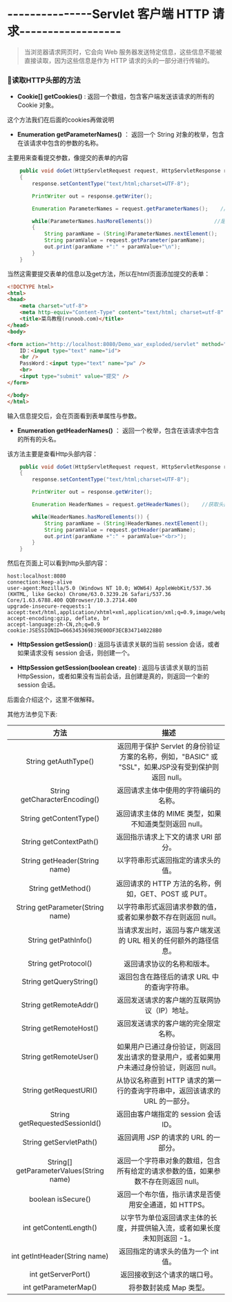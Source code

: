 # ---------------Servlet 客户端 HTTP 请求------------------ #

>当浏览器请求网页时，它会向 Web 服务器发送特定信息，这些信息不能被直接读取，因为这些信息是作为 HTTP 请求的头的一部分进行传输的。

### :jack_o_lantern:读取HTTP头部的方法 ###

* **Cookie[] getCookies()** : 返回一个数组，包含客户端发送该请求的所有的 Cookie 对象。

这个方法我们在后面的cookies再做说明

* **Enumeration getParameterNames()** ： 返回一个 String 对象的枚举，包含在该请求中包含的参数的名称。

主要用来查看提交参数，像提交的表单的内容

```java
    public void doGet(HttpServletRequest request, HttpServletResponse response) throws ServletException, IOException
    {
        response.setContentType("text/html;charset=UTF-8");

        PrintWriter out = response.getWriter();

        Enumeration ParameterNames = request.getParameterNames();    //获取该请求中包含的参数的名称

        while(ParameterNames.hasMoreElements())                    //是否有其他元素
        {
            String paramName = (String)ParameterNames.nextElement();     //获取name属性
            String paramValue = request.getParameter(paramName);        //获取value值
            out.print(paramName +":" + paramValue+"\n");
        } 
    }
```

当然这需要提交表单的信息以及get方法，所以在html页面添加提交的表单：

```html
<!DOCTYPE html>
<html>
<head>
    <meta charset="utf-8">
    <meta http-equiv="Content-Type" content="text/html; charset=utf-8" />
    <title>菜鸟教程(runoob.com)</title>
</head>
<body>

<form action="http://localhost:8080/Demo_war_exploded/servlet" method="GET">
    ID：<input type="text" name="id">
    <br />
    PassWord：<input type="text" name="pw" />
    <br>
    <input type="submit" value="提交" />
</form>

</body>
</html>
```

输入信息提交后，会在页面看到表单属性与参数。

* **Enumeration getHeaderNames()** ： 返回一个枚举，包含在该请求中包含的所有的头名。

该方法主要是查看Http头部内容：

```java
    public void doGet(HttpServletRequest request, HttpServletResponse response) throws ServletException, IOException
    {
        response.setContentType("text/html;charset=UTF-8");

        PrintWriter out = response.getWriter();

        Enumeration HeaderNames = request.getHeaderNames();    //获取头部内容

        while(HeaderNames.hasMoreElements()) {
            String paramName = (String)HeaderNames.nextElement();      //获取下一属性
            String paramValue = request.getHeader(paramName);          //返回属性信息值
            out.print(paramName +":" + paramValue+"<br>");
        }
    }
```

然后在页面上可以看到http头部内容：

```
host:localhost:8080
connection:keep-alive
user-agent:Mozilla/5.0 (Windows NT 10.0; WOW64) AppleWebKit/537.36 (KHTML, like Gecko) Chrome/63.0.3239.26 Safari/537.36 Core/1.63.6788.400 QQBrowser/10.3.2714.400
upgrade-insecure-requests:1
accept:text/html,application/xhtml+xml,application/xml;q=0.9,image/webp,image/apng,*/*;q=0.8
accept-encoding:gzip, deflate, br
accept-language:zh-CN,zh;q=0.9
cookie:JSESSIONID=066345369839E00DF3ECB347140228B0
```

* **HttpSession getSession()** : 返回与该请求关联的当前 session 会话，或者如果请求没有 session 会话，则创建一个。

* **HttpSession getSession(boolean create)** : 返回与该请求关联的当前 HttpSession，或者如果没有当前会话，且创建是真的，则返回一个新的 session 会话。

后面会介绍这个，这里不做解释。

其他方法参见下表:

|   方法|  描述     |
|:-----:|:-----:|
|String getAuthType()|返回用于保护 Servlet 的身份验证方案的名称，例如，"BASIC" 或 "SSL"，如果JSP没有受到保护则返回 null。|
|String getCharacterEncoding()|返回请求主体中使用的字符编码的名称。|
|String getContentType()|返回请求主体的 MIME 类型，如果不知道类型则返回 null。|
|String getContextPath()|返回指示请求上下文的请求 URI 部分。|
|String getHeader(String name)|以字符串形式返回指定的请求头的值。|
|String getMethod()|返回请求的 HTTP 方法的名称，例如，GET、POST 或 PUT。|
|String getParameter(String name)|以字符串形式返回请求参数的值，或者如果参数不存在则返回 null。|
|String getPathInfo()|当请求发出时，返回与客户端发送的 URL 相关的任何额外的路径信息。|
|String getProtocol()|返回请求协议的名称和版本。|
|String getQueryString()|返回包含在路径后的请求 URL 中的查询字符串。|
|String getRemoteAddr()|返回发送请求的客户端的互联网协议（IP）地址。|
|String getRemoteHost()|返回发送请求的客户端的完全限定名称。|
|String getRemoteUser()|如果用户已通过身份验证，则返回发出请求的登录用户，或者如果用户未通过身份验证，则返回 null。|
|String getRequestURI()|从协议名称直到 HTTP 请求的第一行的查询字符串中，返回该请求的 URL 的一部分。|
|String getRequestedSessionId()|返回由客户端指定的 session 会话 ID。|
|String getServletPath()|返回调用 JSP 的请求的 URL 的一部分。|
|String[] getParameterValues(String name)|返回一个字符串对象的数组，包含所有给定的请求参数的值，如果参数不存在则返回 null。|
|boolean isSecure()|返回一个布尔值，指示请求是否使用安全通道，如 HTTPS。|
|int getContentLength()|以字节为单位返回请求主体的长度，并提供输入流，或者如果长度未知则返回 -1。|
|int getIntHeader(String name)|返回指定的请求头的值为一个 int 值。|
|int getServerPort()|返回接收到这个请求的端口号。|
|int getParameterMap()|将参数封装成 Map 类型。|




















